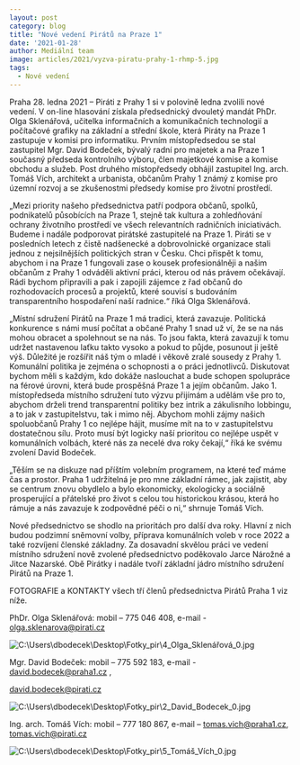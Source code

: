 ```yaml
---
layout: post
category: blog
title: "Nové vedení Pirátů na Praze 1"
date: '2021-01-28'
author: Mediální team
image: articles/2021/vyzva-piratu-prahy-1-rhmp-5.jpg
tags:
  - Nové vedení
---
```


Praha 28. ledna 2021 – Piráti z Prahy 1 si v polovině ledna zvolili nové vedení. V on-line hlasování získala předsednický dvouletý mandát PhDr. Olga Sklenářová, učitelka informačních  a  komunikačních technologií a počítačové grafiky na základní a střední škole, která Piráty na Praze 1 zastupuje v komisi pro informatiku. Prvním místopředsedou se stal zastupitel Mgr. David Bodeček, bývalý radní pro majetek a na Praze 1 současný předseda kontrolního výboru, člen majetkové komise a komise obchodu a služeb. Post druhého místopředsedy obhájil zastupitel Ing. arch. Tomáš Vích, architekt a urbanista, občanům Prahy 1 známý z komise pro územní rozvoj a se zkušenostmi předsedy komise pro životní prostředí.

„Mezi priority našeho předsednictva patří podpora občanů, spolků, podnikatelů působících na Praze 1, stejně tak kultura a zohledňování ochrany životního prostředí ve všech relevantních radničních iniciativách. Budeme i nadále podporovat pirátské zastupitelé na Praze 1. Piráti se v posledních letech z čistě nadšenecké a dobrovolnické organizace stali jednou z nejsilnějších politických stran v Česku. Chci přispět k tomu, abychom i na Praze 1 fungovali zase o kousek profesionálněji a našim občanům z Prahy 1 odváděli aktivní práci, kterou od nás právem očekávají. Rádi bychom připravili a pak i zapojili zájemce z řad občanů do rozhodovacích procesů a projektů, které souvisí s budováním transparentního hospodaření naší radnice.“ říká Olga Sklenářová.

„Místní sdružení Pirátů na Praze 1 má tradici, která zavazuje. Politická konkurence s námi musí počítat a občané Prahy 1 snad už ví, že se na nás mohou obracet a spolehnout se na nás. To jsou fakta, která zavazují k tomu udržet nastavenou laťku takto vysoko a pokud to půjde, posunout ji ještě výš. Důležité je rozšířit náš tým o mladé i věkově zralé sousedy z Prahy 1. Komunální politika je zejména o schopnosti a o práci jednotlivců. Diskutovat bychom měli s každým, kdo dokáže naslouchat a bude schopen spolupráce na férové úrovni, která bude prospěšná Praze 1 a jejím občanům. Jako 1. místopředseda místního sdružení tuto výzvu přijímám a udělám vše pro to, abychom drželi trend transparentní politiky bez intrik a zákulisního lobbingu, a to jak v zastupitelstvu, tak i mimo něj. Abychom mohli zájmy našich spoluobčanů Prahy 1 co nejlépe hájit, musíme mít na to v zastupitelstvu dostatečnou sílu. Proto musí být logicky naší prioritou co nejlépe uspět v komunálních volbách, které nás za necelé dva roky čekají,“ říká ke svému zvolení David Bodeček.

„Těším se na diskuze nad příštím volebním programem, na které teď máme čas a prostor. Praha 1 udržitelná je pro mne základní rámec, jak zajistit, aby se centrum znovu obydlelo a bylo ekonomicky, ekologicky a sociálně prosperující a přátelské pro život s celou tou historickou krásou, která ho rámuje a nás zavazuje k zodpovědné péči o ni,“ shrnuje Tomáš Vích.

Nové předsednictvo se shodlo na prioritách pro další dva roky. Hlavní z nich budou podzimní sněmovní volby, příprava komunálních voleb v roce 2022 a také rozvíjení členské základny. Za dosavadní skvělou práci ve vedení místního sdružení nově zvolené předsednictvo poděkovalo Jarce Nárožné a Jitce Nazarské. Obě Pirátky i nadále tvoří základní jádro místního sdružení Pirátů na Praze 1.

FOTOGRAFIE a KONTAKTY všech tří členů předsednictva Pirátů Praha 1 viz níže.

PhDr. Olga Sklenářová: mobil – 775 046 408, e-mail - olga.sklenarova@pirati.cz

![C:\Users\dbodecek\Desktop\Fotky_pir\4_Olga_Sklenářová_0.jpg](https://lh5.googleusercontent.com/kxeb4wUzDPlV9P2GN8Q8h-2pRFBv59aiU6_J5P8_0nFc5J_9oisK5jwX2bJiRkBqR0HQi99fGO9tIFiQQaA5JaTLq84KQRgJWiLdkzxpsJYpLfqEN2cXryOUSbR2K42oaLGsb1gppRqre5Pdog)

Mgr. David Bodeček: mobil – 775 592 183, e-mail - david.bodecek@praha1.cz ,

david.bodecek@pirati.cz

![C:\Users\dbodecek\Desktop\Fotky_pir\2_David_Bodecek_0.jpg](https://lh3.googleusercontent.com/1Wmbu-jX3mGY3zsU8aaArm1j9NNFiLHc5PSJoewYGC6Z51qYUm6Nl6ZiS2TyyGZkXFs7aDZCv1ygxxSt9bjp8LaOJ9Dx7j6rKfZH5GSwwIMUlqVOjS1oJElnrk1_HbXsXBqfYOfSmCZmvxVHLg)

Ing. arch. Tomáš Vích:  mobil – 777 180 867, e-mail – tomas.vich@praha1.cz, tomas.vich@pirati.cz

![C:\Users\dbodecek\Desktop\Fotky_pir\5_Tomáš_Vích_0.jpg](https://lh3.googleusercontent.com/yoFXQ59Yl9o5_bIyCKXk1VDPiIw5yLaZGa5EDyXxFV-cYjkW1kEHxp5V4eK8R23fZkmb2X1eI7Cv89D0yN09X60lyibrGJjMInbb5xebLDuo30Tzcvjkk7Bf9S853jM_b4-0D9CXoeSXuKoTPQ)
